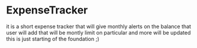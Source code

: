 # ExpenseTracker
it is a short expense tracker that will give monthly alerts on the balance that user will add that will be montly limit on particular and more will be updated this is just starting of the foundation     ;)
